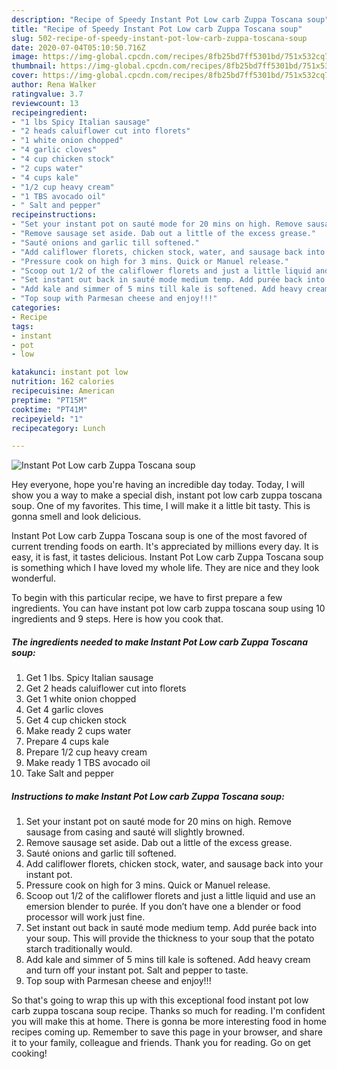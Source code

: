 ```yaml
---
description: "Recipe of Speedy Instant Pot Low carb Zuppa Toscana soup"
title: "Recipe of Speedy Instant Pot Low carb Zuppa Toscana soup"
slug: 502-recipe-of-speedy-instant-pot-low-carb-zuppa-toscana-soup
date: 2020-07-04T05:10:50.716Z
image: https://img-global.cpcdn.com/recipes/8fb25bd7ff5301bd/751x532cq70/instant-pot-low-carb-zuppa-toscana-soup-recipe-main-photo.jpg
thumbnail: https://img-global.cpcdn.com/recipes/8fb25bd7ff5301bd/751x532cq70/instant-pot-low-carb-zuppa-toscana-soup-recipe-main-photo.jpg
cover: https://img-global.cpcdn.com/recipes/8fb25bd7ff5301bd/751x532cq70/instant-pot-low-carb-zuppa-toscana-soup-recipe-main-photo.jpg
author: Rena Walker
ratingvalue: 3.7
reviewcount: 13
recipeingredient:
- "1 lbs Spicy Italian sausage"
- "2 heads caluiflower cut into florets"
- "1 white onion chopped"
- "4 garlic cloves"
- "4 cup chicken stock"
- "2 cups water"
- "4 cups kale"
- "1/2 cup heavy cream"
- "1 TBS avocado oil"
- " Salt and pepper"
recipeinstructions:
- "Set your instant pot on sauté mode for 20 mins on high. Remove sausage from casing and sauté will slightly browned."
- "Remove sausage set aside. Dab out a little of the excess grease."
- "Sauté onions and garlic till softened."
- "Add califlower florets, chicken stock, water, and sausage back into your instant pot."
- "Pressure cook on high for 3 mins. Quick or Manuel release."
- "Scoop out 1/2 of the califlower florets and just a little liquid and use an emersion blender to purée. If you don’t have one a blender or food processor will work just fine."
- "Set instant out back in sauté mode medium temp. Add purée back into your soup. This will provide the thickness to your soup that the potato starch traditionally would."
- "Add kale and simmer of 5 mins till kale is softened. Add heavy cream and turn off your instant pot. Salt and pepper to taste."
- "Top soup with Parmesan cheese and enjoy!!!"
categories:
- Recipe
tags:
- instant
- pot
- low

katakunci: instant pot low 
nutrition: 162 calories
recipecuisine: American
preptime: "PT15M"
cooktime: "PT41M"
recipeyield: "1"
recipecategory: Lunch

---
```



![Instant Pot Low carb Zuppa Toscana soup](https://img-global.cpcdn.com/recipes/8fb25bd7ff5301bd/751x532cq70/instant-pot-low-carb-zuppa-toscana-soup-recipe-main-photo.jpg)

Hey everyone, hope you're having an incredible day today. Today, I will show you a way to make a special dish, instant pot low carb zuppa toscana soup. One of my favorites. This time, I will make it a little bit tasty. This is gonna smell and look delicious.



Instant Pot Low carb Zuppa Toscana soup is one of the most favored of current trending foods on earth. It's appreciated by millions every day. It is easy, it is fast, it tastes delicious. Instant Pot Low carb Zuppa Toscana soup is something which I have loved my whole life. They are nice and they look wonderful.


To begin with this particular recipe, we have to first prepare a few ingredients. You can have instant pot low carb zuppa toscana soup using 10 ingredients and 9 steps. Here is how you cook that.

<!--inarticleads1-->

##### The ingredients needed to make Instant Pot Low carb Zuppa Toscana soup:

1. Get 1 lbs. Spicy Italian sausage
1. Get 2 heads caluiflower cut into florets
1. Get 1 white onion chopped
1. Get 4 garlic cloves
1. Get 4 cup chicken stock
1. Make ready 2 cups water
1. Prepare 4 cups kale
1. Prepare 1/2 cup heavy cream
1. Make ready 1 TBS avocado oil
1. Take  Salt and pepper




<!--inarticleads2-->

##### Instructions to make Instant Pot Low carb Zuppa Toscana soup:

1. Set your instant pot on sauté mode for 20 mins on high. Remove sausage from casing and sauté will slightly browned.
1. Remove sausage set aside. Dab out a little of the excess grease.
1. Sauté onions and garlic till softened.
1. Add califlower florets, chicken stock, water, and sausage back into your instant pot.
1. Pressure cook on high for 3 mins. Quick or Manuel release.
1. Scoop out 1/2 of the califlower florets and just a little liquid and use an emersion blender to purée. If you don’t have one a blender or food processor will work just fine.
1. Set instant out back in sauté mode medium temp. Add purée back into your soup. This will provide the thickness to your soup that the potato starch traditionally would.
1. Add kale and simmer of 5 mins till kale is softened. Add heavy cream and turn off your instant pot. Salt and pepper to taste.
1. Top soup with Parmesan cheese and enjoy!!!




So that's going to wrap this up with this exceptional food instant pot low carb zuppa toscana soup recipe. Thanks so much for reading. I'm confident you will make this at home. There is gonna be more interesting food in home recipes coming up. Remember to save this page in your browser, and share it to your family, colleague and friends. Thank you for reading. Go on get cooking!
